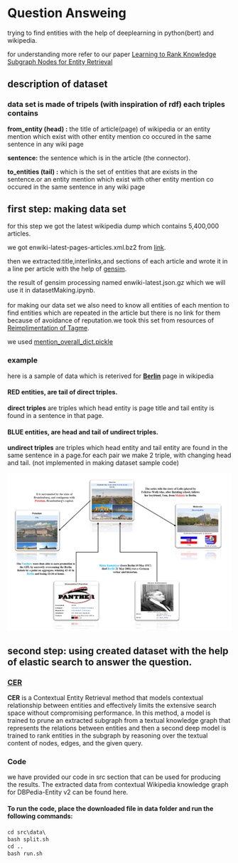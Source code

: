 # Question Answeing
trying to find entities with the help of deeplearning in python(bert) and wikipedia.

for understanding more refer to our paper [Learning to Rank Knowledge Subgraph Nodes for Entity Retrieval](https://dl.acm.org/doi/10.1145/3477495.3531888)


## description of dataset 
### data set is made of tripels (with inspiration of rdf) each triples contains


**from_entity (head) :** the title of article(page) of wikipedia or an entity mention which exist with other entity mention co occured in the same sentence in any wiki page


**sentence:** the sentence which is in the article (the connector).


**to_entities (tail) :** which is the set of entities that are exists in the sentence.or an entity mention which exist with other entity mention co occured in the same sentence in any wiki page


## first step: making data set 
for this step we got the latest wikipedia dump  which contains 5,400,000 articles.


we got enwiki-latest-pages-articles.xml.bz2 from [link](https://dumps.wikimedia.org/enwiki/latest).


then we extracted:title,interlinks,and sections of each article and wrote it in a line per article with the help of [gensim](https://radimrehurek.com/gensim/scripts/segment_wiki.html).


the result of gensim processing named enwiki-latest.json.gz which we will use it in datasetMaking.ipynb. <br/> <br/>
for making our data set we also need to know all entities of each mention to find entities which are repeated in the article but there is no link for them because of avoidance of reputation.we took this set from resources of [Reimplimentation of Tagme](https://github.com/fedenanni/Reimplementing-TagMe).


we used [mention_overall_dict.pickle](https://drive.google.com/drive/folders/1lcq0PRRq8o_G-L-pQrV7GG-Btn-xPFlr)



### example

here is a sample of data which is reterived for **[Berlin](https://en.wikipedia.org/wiki/Berlin)** page in wikipedia

#### **RED** entities, are tail of direct triples.
**direct triples** are triples which head entity is page title and tail entity is found in a sentence in that page.

#### **BLUE** entities, are head and tail of undirect triples.
**undirect triples** are triples which head entity and tail entity are found in the same sentence in a page.for each pair we make 2 triple, with changing head and tail. (not implemented in making dataset sample code)

![](https://github.com/zahramahani/Question_Answering/blob/master/pics/%D9%86%D9%85%D9%88%D9%86%D9%87%20%D8%B3%D8%A7%D8%AF%D9%87%20%DA%AF%D8%B1%D8%A7%D9%81%202.png)

## second step: using created dataset with the help of elastic search to answer the question.
### [CER](https://dl.acm.org/doi/10.1145/3477495.3531888)
**CER** is a Contextual Entity Retrieval method that models contextual relationship between entities and effectively limits the extensive search space without compromising performance. In this method, a model is trained to prune an extracted subgraph from a textual knowledge graph that represents the relations between entities and then a second deep model is trained to rank entities in the subgraph by reasoning over the textual content of nodes, edges, and the given query.


### Code
we have provided our code in src section that can be used for producing the results. The extracted data from contextual Wikipedia knowledge graph for DBPedia-Entity v2 can be found here.

#### To run the code, place the downloaded file in data folder and run the following commands:
```
cd src\data\
bash split.sh
cd ..
bash run.sh

```

